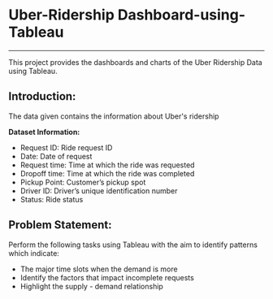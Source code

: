 # Uber-Ridership Dashboard-using-Tableau
----------------------------------------------------------------------------------
This project provides the dashboards and charts of the Uber Ridership Data using Tableau.

## **Introduction:**
The data given contains the information about Uber's ridership

**Dataset Information:**

- Request ID: Ride request ID
- Date: Date of request
- Request time: Time at which the ride was requested
- Dropoff time: Time at which the ride was completed
- Pickup Point: Customer’s pickup spot
- Driver ID: Driver’s unique identification number
- Status: Ride status

## **Problem Statement:**

Perform the following tasks using Tableau with the aim to identify patterns which indicate:
- The major time slots when the demand is more
- Identify the factors that impact incomplete requests
- Highlight the supply - demand relationship
